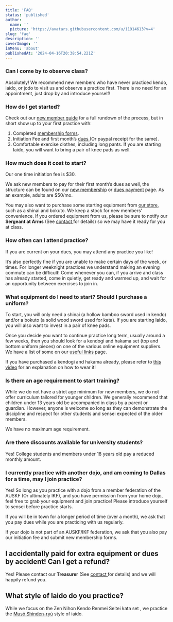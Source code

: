 ```yaml
---
title: 'FAQ'
status: 'published'
author:
  name: ''
  picture: 'https://avatars.githubusercontent.com/u/11914613?v=4'
slug: 'faq'
description: ''
coverImage: ''
inMenu: 'about'
publishedAt: '2024-04-16T20:38:54.221Z'
---
```


### Can I come by to observe class?

Absolutely! We recommend new members who have never practiced kendo, iaido, or jodo to visit us and observe a practice first. There is no need for an appointment, just drop by and introduce yourself!

### How do I get started?

Check out our [new member guide](https://www.dfwkik.org/dallas/membership/) for a full rundown of the process, but in short show up to your first practice with:

1. Completed [membership forms](https://www.dfwkik.org/dallas/forms/).
2. Initiation Fee and first month’s [dues ](https://www.dfwkik.org/dallas/dues/)(Or paypal receipt for the same).
3. Comfortable exercise clothes, including long pants. If you are starting Iaido, you will want to bring a pair of knee pads as well.

### How much does it cost to start?

Our one time initiation fee is $30.

We ask new members to pay for their first month’s dues as well, the structure can be found on our [new membership](https://www.dfwkik.org/dallas/membership/) or [dues payment](https://www.dfwkik.org/dallas/dues/) page. As an example, adults are $50/mo.

You may also want to purchase some starting equipment from [our store](https://www.dfwkik.org/dallas/store/), such as a shinai and bokuto. We keep a stock for new members’ convenience. If you ordered equipment from us, please be sure to notify our **Sergeant at Arms** (See [contact ](https://www.dfwkik.org/dallas/contact-us/)for details) so we may have it ready for you at class.

### How often can I attend practice?

If you are current on your dues, you may attend any practice you like!

It’s also perfectly fine if you are unable to make certain days of the week, or times. For longer weeknight practices we understand making an evening commute can be difficult! Come whenever you can, if you arrive and class has already started, come in quietly, get ready and warmed up, and wait for an opportunity between exercises to join in.

### What equipment do I need to start? Should I purchase a uniform?

To start, you will only need a shinai (a hollow bamboo sword used in kendo) and/or a bokuto (a solid wood sword used for kata). If you are starting Iaido, you will also want to invest in a pair of knee pads.

Once you decide you want to continue practice long term, usually around a few weeks, then you should look for a kendogi and hakama set (top and bottom uniform pieces) on one of the various online equipment suppliers. We have a list of some on our [useful links](https://www.dfwkik.org/dallas/links/) page.

If you have purchased a kendogi and hakama already, please refer to [this video](https://www.youtube.com/watch?v=JZaNrPULNxs) for an explanation on how to wear it!

### Is there an age requirement to start training?

While we do not have a strict age minimum for new members, we do not offer curriculum tailored for younger children. We generally recommend that children under 13 years old be accompanied in class by a parent or guardian. However, anyone is welcome so long as they can demonstrate the discipline and respect for other students and sensei expected of the older members.

We have no maximum age requirement.

### Are there discounts available for university students?

Yes! College students and members under 18 years old pay a reduced monthly amount.

### I currently practice with another dojo, and am coming to Dallas for a time, may I join practice?

Yes! So long as you practice with a dojo from a member federation of the AUSKF (Or ultimately IKF), and you have permission from your home dojo, feel free to grab your equipment and join practice! Please introduce yourself to sensei before practice starts.

If you will be in town for a longer period of time (over a month), we ask that you pay dues while you are practicing with us regularly.

If your dojo is not part of an AUSKF/IKF federation, we ask that you also pay our initiation fee and submit new membership forms.

## I accidentally paid for extra equipment or dues by accident! Can I get a refund?

Yes! Please contact our **Treasurer** (See [contact ](https://www.dfwkik.org/dallas/contact-us/)for details) and we will happily refund you.

## What style of Iaido do you practice?

While we focus on the Zen Nihon Kendo Renmei Seitei kata set , we practice the [Musō Shinden-ryū](https://en.wikipedia.org/wiki/Mus%C5%8D_Shinden-ry%C5%AB) style of iaido.